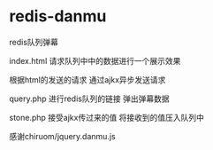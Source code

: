 # redis-danmu
redis队列弹幕

index.html
请求队列中中的数据进行一个展示效果

根据html的发送的请求
通过ajkx异步发送请求

query.php
进行redis队列的链接
弹出弹幕数据
 
stone.php
接受ajkx传过来的值
将接收到的值压入队列中


感谢chiruom/jquery.danmu.js
